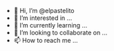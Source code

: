 - 👋 Hi, I’m @elpastelito
- 👀 I’m interested in ...
- 🌱 I’m currently learning ...
- 💞️ I’m looking to collaborate on ...
- 📫 How to reach me ...

<!---
elpastelito/elpastelito is a ✨ special ✨ repository because its `README.md` (this file) appears on your GitHub profile.
You can click the Preview link to take a look at your changes.
--->
